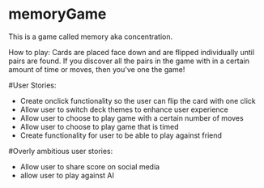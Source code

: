 # memoryGame
This is a game called memory aka concentration. 

How to play: Cards are placed face down and are flipped individually until pairs are found. If you discover all the pairs in the game with in a certain amount of time or moves, then you've one the game!

#User Stories:
- Create onclick functionality so the user can flip the card with one click
- Allow user to switch deck themes to enhance user experience
- Allow user to choose to play game with a certain number of moves
- Allow user to choose to play game that is timed
- Create functionality for user to be able to play against friend 


#Overly ambitious user stories: 
- Allow user to share score on social media 
- allow user to play against AI
